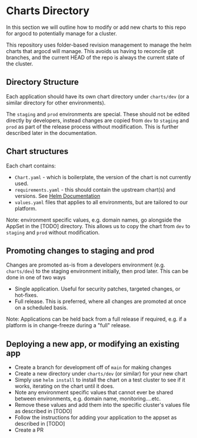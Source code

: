 # Charts Directory

In this section we will outline how to modify or add new charts to this repo for argocd to potentially manage for a cluster.

This repository uses folder-based revision management to manage the helm charts that argocd will manage. This avoids
us having to reconcile git branches, and the current HEAD of the repo is always the current state of the cluster.

## Directory Structure
Each application should have its own chart directory under `charts/dev` (or a similar directory for other environments).

The `staging` and `prod` environments are special. These should not be edited directly by developers, instead changes are
copied from `dev` to `staging` and `prod` as part of the release process without modification. This is further described later in the documentation.

## Chart structures
Each chart contains:

- `Chart.yaml` - which is boilerplate, the version of the chart is not currently used.
- `requirements.yaml` - this should contain the upstream chart(s) and versions. See [Helm Documentation](https://v2.helm.sh/docs/developing_charts/#managing-dependencies-with-requirements-yaml)
- `values.yaml` files that applies to all environments, but are tailored to our platform.

Note: environment specific values, e.g. domain names, go alongside the AppSet in the [TODO] directory.
This allows us to copy the chart from `dev` to `staging` and `prod` without modification.

## Promoting changes to staging and prod

Changes are promoted as-is from a developers environment (e.g. `charts/dev`) to the staging environment initially, then prod later.
This can be done in one of two ways

- Single application. Useful for security patches, targeted changes, or hot-fixes.
- Full release. This is preferred, where all changes are promoted at once on a scheduled basis.

Note: Applications can be held back from a full release if required, e.g. if a platform is in change-freeze during a "full" release.

## Deploying a new app, or modifying an existing app

- Create a branch for development off of `main` for making changes
- Create a new directory under `charts/dev` (or similar) for your new chart
- Simply use `helm install` to install the chart on a test cluster to see if it works, iterating on the chart until it does.
- Note any environment specific values that cannot ever be shared between environments, e.g. domain name, monitoring....etc.
- Remove these values and add them into the specific cluster's values file as described in [TODO]
- Follow the instructions for adding your application to the appset as described in [TODO]
- Create a PR
